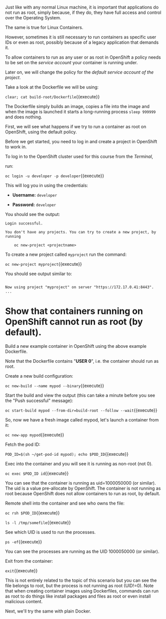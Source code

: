 Just like with any normal Linux machine, it is important that applications do not run as root, simply because, if they do, they have full access and control over the Operating System.   

The same is true for Linux Containers. 

However, sometimes it is still necessary to run containers as specific user IDs or even as root, possibly because of a legacy application that demands it. 

To allow containers to run as any user or as root in OpenShift a policy needs to be set on the _service account_ your container is running under. 

Later on, we will change the policy for the _default service account of the project_.

Take a look at the Dockerfile we will be using:

``clear; cat build-root/Dockerfile``{{execute}}

The Dockerfile simply builds an image, copies a file into the image and when the image is launched it starts a long-running process ``sleep 999999`` and does nothing.

First, we will see what happens if we try to run a container as root on OpenShift, using the default policy. 

Before we get started, you need to log in and create a project in OpenShift
to work in.

To log in to the OpenShift cluster used for this course from the _Terminal_,

run:

``oc login -u developer -p developer``{{execute}}

This will log you in using the credentials:

* **Username:** ``developer``

* **Password:** ``developer``

You should see the output:

```
Login successful.

You don't have any projects. You can try to create a new project, by running

    oc new-project <projectname>
```

To create a new project called ``myproject`` run the command:

``oc new-project myproject``{{execute}}

You should see output similar to:

```

Now using project "myproject" on server "https://172.17.0.41:8443".
...

```

# Show that containers running on OpenShift cannot run as root (by default).

Build a new example container in OpenShift using the above example Dockerfile. 

Note that the Dockerfile contains "**USER 0**", i.e. the container should run as root.

Create a new build configuration:

``oc new-build --name mypod --binary``{{execute}}

Start the build and view the output (this can take a minute before you see the "Push successful" message):

``oc start-build mypod --from-dir=build-root --follow --wait``{{execute}}

So, now we have a fresh image called mypod, let's launch a container from it:

``oc new-app mypod``{{execute}}

Fetch the pod ID:

``POD_ID=$(sh ~/get-pod-id mypod); echo $POD_ID``{{execute}}

Exec into the container and you will see it is running as non-root (not 0).

``oc exec $POD_ID id``{{execute}}

You can see that the container is running as uid=1000050000 (or similar).  The uid is a value pre-allocate by OpenShift.  The container is not running as root because OpenShift does not allow containers to run as root, by default. 

Remote shell into the container and see who owns the file:

``oc rsh $POD_ID``{{execute}}

``ls -l /tmp/somefile``{{execute}}

See which UID is used to run the processes. 

``ps -ef``{{execute}}

You can see the processes are running as the UID 1000050000 (or similar).

Exit from the container:

``exit``{{execute}}

This is not entirely related to the topic of this scenario but you can see the file belongs to root, but the process is not running as root (UID!=0). Note that when creating container images using Dockerfiles, commands can run as root to do things like install packages and files as root or even install malicious content. 

Next, we'll try the same with plain Docker.

